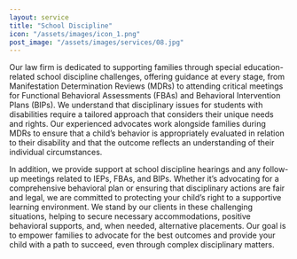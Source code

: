 ```yaml
---
layout: service
title: "School Discipline"
icon: "/assets/images/icon_1.png"
post_image: "/assets/images/services/08.jpg"
---
```


<p>Our law firm is dedicated to supporting families through special education-related school discipline challenges, offering guidance at every stage, from Manifestation Determination Reviews (MDRs) to attending critical meetings for Functional Behavioral Assessments (FBAs) and Behavioral Intervention Plans (BIPs). We understand that disciplinary issues for students with disabilities require a tailored approach that considers their unique needs and rights. Our experienced advocates work alongside families during MDRs to ensure that a child’s behavior is appropriately evaluated in relation to their disability and that the outcome reflects an understanding of their individual circumstances.</h4> 
<p> In addition, we provide support at school discipline hearings and any follow-up meetings related to IEPs, FBAs, and BIPs. Whether it’s advocating for a comprehensive behavioral plan or ensuring that disciplinary actions are fair and legal, we are committed to protecting your child’s right to a supportive learning environment. We stand by our clients in these challenging situations, helping to secure necessary accommodations, positive behavioral supports, and, when needed, alternative placements. Our goal is to empower families to advocate for the best outcomes and provide your child with a path to succeed, even through complex disciplinary matters.</p>
